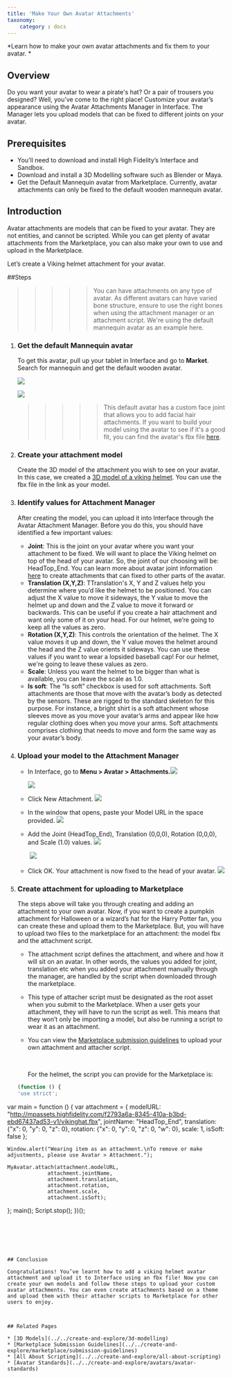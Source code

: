 ```yaml
---
title: 'Make Your Own Avatar Attachments'
taxonomy:
	category : docs
---
```

*Learn how to make your own avatar attachments and fix them to your avatar. *

## Overview

Do you want your avatar to wear a pirate's hat? Or a pair of trousers you designed? Well, you’ve come to the right place! Customize your avatar’s appearance using the Avatar Attachments Manager in Interface. The Manager lets you upload models that can be fixed to different joints on your avatar. 




## Prerequisites

* You’ll need to download and install High Fidelity’s Interface and Sandbox. 
* Download and install a 3D Modelling software such as Blender or Maya. 
* Get the Default Mannequin avatar from Marketplace. Currently, avatar attachments can only be fixed to the default wooden mannequin avatar. 




## Introduction

Avatar attachments are models that can be fixed to your avatar. They are not entities, and cannot be scripted. While you can get plenty of avatar attachments from the Marketplace, you can also make your own to use and upload in the Marketplace. 

Let’s create a Viking helmet attachment for your avatar. 



##Steps

>>>>> You can have attachments on any type of avatar. As different avatars can have varied bone structure, ensure to use the right bones when using the attachment manager or an attachment script. We're using the default mannequin avatar as an example here. 

1. ### Get the default Mannequin avatar 
   To get this avatar, pull up your tablet in Interface and go to **Market**. Search for mannequin and get the default wooden avatar. 


   ![](default-avatar-results.PNG)

   ![](default-avatar-wooden.PNG)

   >>>>> This default avatar has a custom face joint that allows you to add facial hair attachments. If you want to build your model using the avatar to see if it's a good fit, you can find the avatar's fbx file [here](https://www.google.com/url?q=http://mpassets.highfidelity.com/7fe80a1e-f445-4800-9e89-40e677b03bee-v1/mannequin/mannequin.fbx&sa=D&ust=1499379503378000&usg=AFQjCNEDRtPZlnqAs6h5pThcE3BEEezPjg). 

2. ### Create your attachment model
   Create the 3D model of the attachment you wish to see on your avatar. In this case, we created a [3D model of a viking helmet](http://mpassets.highfidelity.com/f2793a6a-8345-410a-b3bd-ebd67437ad53-v1/vikinghat.fbx). You can use the fbx file in the link as your model. 

3. ### Identify values for Attachment Manager
   After creating the model, you can upload it into Interface through the Avatar Attachment Manager. Before you do this, you should have identified a few important values: 
   * **Joint**: This is the joint on your avatar where you want your attachment to be fixed. We will want to place the Viking helmet on top of the head of your avatar. So, the joint of our choosing will be: HeadTop_End. You can learn more about avatar joint information [here](../../create-and-explore/avatars/avatar-standards) to create attachments that can fixed to other parts of the avatar. 
   * **Translation (X,Y,Z)**: TTranslation's X, Y and Z values help you determine where you’d like the helmet to be positioned. You can adjust the X value to move it sideways, the Y value to move the helmet up and down and the Z value to move it forward or backwards. This can be useful if you create a hair attachment and want only some of it on your head. For our helmet, we’re going to keep all the values as zero. 
   * **Rotation (X,Y,Z)**: This controls the orientation of the helmet. The X value moves it up and down, the Y value moves the helmet around the head and the Z value orients it sideways. You can use these values if you want to wear a lopsided baseball cap! For our helmet, we're going to leave these values as zero. 
   * **Scale**: Unless you want the helmet to be bigger than what is available, you can leave the scale as 1.0. 
   * **Is soft**: The “Is soft” checkbox is used for soft attachments. Soft attachments are those that move with the avatar’s body as detected by the sensors. These are rigged to the standard skeleton for this purpose. For instance, a bright shirt is a soft attachment whose sleeves move as you move your avatar’s arms and appear like how regular clothing does when you move your arms. Soft attachments comprises clothing that needs to move and form the same way as your avatar’s body. 

4. ### Upload your model to the Attachment Manager
   * In Interface, go to **Menu > Avatar > Attachments.**![](att-mgr.PNG) 

      ![](att-mgr2.PNG)

   * Click New Attachment.                                   ![](add1.PNG)

   * In the window that opens, paste your Model URL in the space provided. ![](choose.PNG)

   * Add the Joint (HeadTop_End), Translation (0,0,0), Rotation (0,0,0), and Scale (1.0) values. ![](joint.PNG)   

     ​                                                                         ![](avatar-att-values.PNG)

   * Click OK. Your attachment is now fixed to the head of  your avatar. ![](added.PNG)

5. ### Create attachment for uploading to Marketplace
   The steps above will take you through creating and adding an attachment to your own avatar. Now, if you want to create a pumpkin attachment for Halloween or a wizard’s hat for the Harry Potter fan, you can create these and upload them to the Marketplace. But, you will have to upload two files to the marketplace for an attachment: the model fbx and the attachment script. 
   * The attachment script defines the attachment, and where and how it will sit on an avatar. In other words, the values you added for joint, translation etc when you added your attachment manually through the manager, are handled by the script when downloaded through the marketplace. 

   * This type of attacher script must be designated as the root asset when you submit to the Marketplace. When a user gets your attachment, they will have to run the script as well. This means that they won’t only be importing a model, but also be running a script to wear it as an attachment. 

   * You can view the [Marketplace submission guidelines](../../high-fidelity-commerce/marketplace) to upload your own attachment and attacher script. 

     ​

     For the helmet, the script you can provide for the Marketplace is: 

   ```javascript
   (function () {
   'use strict';
  var main = function () {
   	var attachment = {
   	modelURL: "http://mpassets.highfidelity.com/f2793a6a-8345-410a-b3bd-ebd67437ad53-v1/vikinghat.fbx",
   	jointName: "HeadTop_End",
   	translation: {"x": 0, "y": 0, "z": 0},
   	rotation: {"x": 0, "y": 0, "z": 0, "w": 0},
   	scale: 1,
   	isSoft: false
   	};

   	Window.alert("Wearing item as an attachment.\nTo remove or make adjustments, please use Avatar > Attachment.");
   		
   	MyAvatar.attach(attachment.modelURL,
   				 attachment.jointName,
   				 attachment.translation,
   				 attachment.rotation,
   				 attachment.scale,
   				 attachment.isSoft);
   };
   main();
   Script.stop();
   })();
   ```






## Conclusion

Congratulations! You’ve learnt how to add a viking helmet avatar attachment and upload it to Interface using an fbx file! Now you can create your own models and follow these steps to upload your custom avatar attachments. You can even create attachments based on a theme and upload them with their attacher scripts to Marketplace for other users to enjoy. 



## Related Pages

* [3D Models](../../create-and-explore/3d-modelling)
* [Marketplace Submission Guidelines](../../create-and-explore/marketplace/submission-guidelines)
* [All About Scripting](../../create-and-explore/all-about-scripting)
* [Avatar Standards](../../create-and-explore/avatars/avatar-standards)
